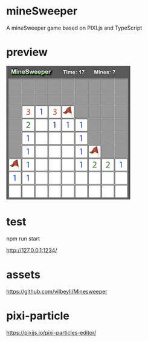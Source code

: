 # mineSweeper
A mineSweeper game based on PIXI.js and TypeScript

# preview
![Aaron Swartz](https://raw.githubusercontent.com/longyangxi/mineSweeper/master/preview.jpeg?token=AA2RPNOCZLDMBI3QVKVJYFC6FVYDW)

# test
npm run start

http://127.0.0.1:1234/

# assets
https://github.com/vilbeyli/Minesweeper

# pixi-particle
https://pixijs.io/pixi-particles-editor/


